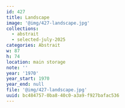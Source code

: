 ```yaml
---
id: 427
title: Landscape
image: '@img/427-landscape.jpg'
collections:
  - abstrait
  - selected-july-2025
categories: Abstrait
w: 87
h: 74
location: main storage
note: ''
year: '1970'
year_start: 1970
year_end: null
file: '@img/427-landscape.jpg'
uuid: bc484757-0ba8-40c0-a3a9-f927bafac536
---
```


